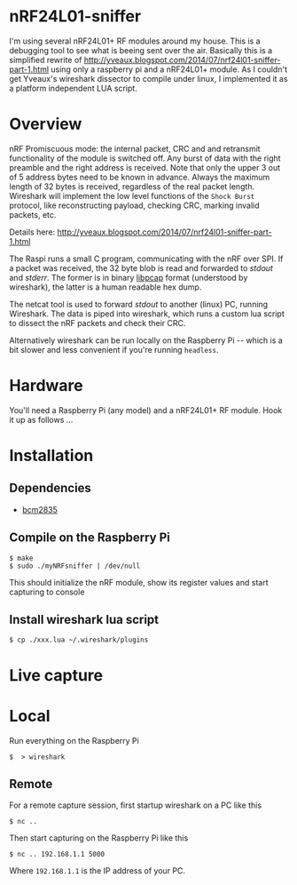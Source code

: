 # nRF24L01-sniffer

I'm using several nRF24L01+ RF modules around my house. This is a debugging tool to see what is beeing sent over the air.
Basically this is a simplified rewrite of http://yveaux.blogspot.com/2014/07/nrf24l01-sniffer-part-1.html using only a raspberry pi and a nRF24L01+ module. As I couldn't get Yveaux's wireshark dissector to compile under linux, I implemented it as a platform independent LUA script.

# Overview

nRF Promiscuous mode: the internal packet, CRC and and retransmit functionality of the module is switched off. Any burst of data with the right preamble and the right address is received. Note that only the upper 3 out of 5 address bytes need to be known in advance. Always the maximum length of 32 bytes is received, regardless of the real packet length. Wireshark will implement the low level functions of the `Shock Burst` protocol, like reconstructing payload, checking CRC, marking invalid packets, etc.

Details here: http://yveaux.blogspot.com/2014/07/nrf24l01-sniffer-part-1.html

The Raspi runs a small C program, communicating with the nRF over SPI. If a packet was received, the 32 byte blob is read and forwarded to _stdout_ and _stderr_. The former is in binary [libpcap](https://wiki.wireshark.org/Development/LibpcapFileFormat) format (understood by wireshark), the latter is a human readable hex dump.

The netcat tool is used to forward _stdout_ to another (linux) PC, running Wireshark. The data is piped into wireshark, which runs a custom lua script to dissect the nRF packets and check their CRC.

Alternatively wireshark can be run locally on the Raspberry Pi -- which is a bit slower and less convenient if you're running `headless`.

# Hardware

You'll need a Raspberry Pi (any model) and a nRF24L01+ RF module. Hook it up as follows ...

# Installation

## Dependencies

  * [bcm2835](http://www.airspayce.com/mikem/bcm2835/)

## Compile on the Raspberry Pi
    
    $ make
    $ sudo ./myNRFsniffer | /dev/null
    
This should initialize the nRF module, show its register values and start capturing to console
    
## Install wireshark lua script

    $ cp ./xxx.lua ~/.wireshark/plugins
    
# Live capture

# Local

Run everything on the Raspberry Pi

    $  > wireshark

## Remote

For a remote capture session, first startup wireshark on a PC like this

    $ nc ..
    
Then start capturing on the Raspberry Pi like this

    $ nc .. 192.168.1.1 5000
    
Where `192.168.1.1` is the IP address of your PC.



